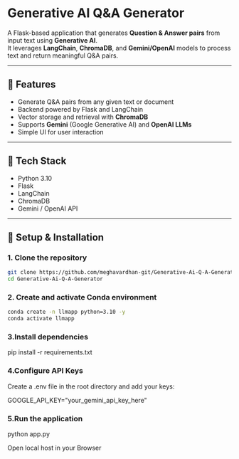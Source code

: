 # Generative AI Q&A Generator

A Flask-based application that generates **Question & Answer pairs** from input text using **Generative AI**.  
It leverages **LangChain**, **ChromaDB**, and **Gemini/OpenAI** models to process text and return meaningful Q&A pairs.

---

## 🚀 Features
- Generate Q&A pairs from any given text or document
- Backend powered by Flask and LangChain
- Vector storage and retrieval with **ChromaDB**
- Supports **Gemini** (Google Generative AI) and **OpenAI LLMs**
- Simple UI for user interaction

---

## 🧱 Tech Stack
- Python 3.10
- Flask
- LangChain
- ChromaDB
- Gemini / OpenAI API

---

## 🔧 Setup & Installation

### 1. Clone the repository
```bash
git clone https://github.com/meghavardhan-git/Generative-Ai-Q-A-Generator.git
cd Generative-Ai-Q-A-Generator
```
### 2. Create and activate Conda environment
```bash
conda create -n llmapp python=3.10 -y
conda activate llmapp
```
### 3.Install dependencies
pip install -r requirements.txt

### 4.Configure API Keys

Create a .env file in the root directory and add your keys:

GOOGLE_API_KEY="your_gemini_api_key_here"

### 5.Run the application
python app.py

Open local host in your Browser

